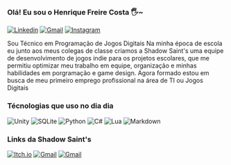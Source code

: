 ### Olá! Eu sou o Henrique Freire Costa 🖐~

[![Linkedin](https://img.shields.io/badge/LinkedIn-0077B5?style=for-the-badge&logo=linkedin&logoColor=white
)](https://www.linkedin.com/in/henrique-freire-costa-679a852b7/)
[![Gmail](https://img.shields.io/badge/Gmail-D14836?style=for-the-badge&logo=gmail&logoColor=white
)](contato.henriquefreirecosta@gmail.com
)
[![Instagram](https://img.shields.io/badge/Instagram-E4405F?style=for-the-badge&logo=instagram&logoColor=white
)](https://www.instagram.com/rique_gamer500/)

Sou Técnico em Programação de Jogos Digitais
 Na minha época de escola eu junto aos meus colegas de classe criamos a Shadow Saint's uma equipe de desenvolvimento de jogos indie para os projetos escolares, que me permitiu optimizar meu trabalho em equipe, organização e minhas habilidades em porgramação e game design. Agora formado estou em busca de meu primeiro emprego profissional na área de TI ou Jogos Digitais

### Técnologias que uso no dia dia
![Unity](https://img.shields.io/badge/Unity-100000?style=for-the-badge&logo=unity&logoColor=white)
![SQLite](https://img.shields.io/badge/SQLite-07405E?style=for-the-badge&logo=sqlite&logoColor=white)
![Python](https://img.shields.io/badge/Python-3776AB?style=for-the-badge&logo=python&logoColor=white
)
![C#](https://img.shields.io/badge/C%23-239120?style=for-the-badge&logo=c-sharp&logoColor=white)
![Lua](https://img.shields.io/badge/Lua-2C2D72?style=for-the-badge&logo=lua&logoColor=white)
![Markdown](https://img.shields.io/badge/Markdown-000000?style=for-the-badge&logo=markdown&logoColor=white
)

### Links da Shadow Saint's

[![Itch.io](https://img.shields.io/badge/Itch.io-FA5C5C?style=for-the-badge&logo=itchdotio&logoColor=white
)](https://shadow-saints.itch.io/)
[![Gmail](https://img.shields.io/badge/Gmail-D14836?style=for-the-badge&logo=gmail&logoColor=white)](shadowsaints.contato@gmail.com)
[![Gmail](https://img.shields.io/badge/GitHub-100000?style=for-the-badge&logo=github&logoColor=white)](https://github.com/Shadow-Saints)
